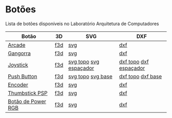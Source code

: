 # Botões

Lista de botões disponíveis no Laboratório Arquitetura de Computadores

| Botão                              | 3D         | SVG        | DXF        |
|------------------------------------|------------|------------|------------|   
| [Arcade](./arcade/README.md)       | [f3d](./arcade/files/botaoArcade.f3z)  | [svg](./arcade/files/corteBotaoArcade.svg) | [dxf](./arcade/files/corteBotaoArcade.dxf) |
| [Gangorra](./gangorra/README.md) | [f3d](./gangorra/files/x.dxf) | [svg](./gangorra/files/x.dxf) | [dxf](./gangorra/files/x.dxf) |   
| [Joystick](./joystick/README.md) | [f3d](./joystick/files/Joystick.f3z) | [svg topo](./joystick/files/Top.svg) [svg espaçador](./joystick/files/Espacador.svg) | [dxf topo](./joystick/files/Top.dxf) [dxf espaçador](./joystick/files/Espacador.dxf) |
| [Push Button](./push/README.md)      | [f3d](./push/files/PushButton.f3z) | [svg topo](./push/files/Top.svg) [svg base](./push/files/Base.svg) | [dxf topo](./push/files/Top.dxf) [dxf base](./push/files/Base.dxf)|
| [Encoder](./encoder/README.md)| [f3d](./encoder/files/Encoder%20v2.f3z) |[svg](./encoder/files/encoder.svg)|[dxf](./encoder/files/encoder.dxf)|
| [Thumbstick PSP](./joystick_psp/README.md) | [f3d](./joystick_psp/files/ThumbPSP.f3z) | [svg](./joystick_psp/files/thumPSP.svg) | [dxf](./joystick_psp/files/thumPSP.dxf) |
| [Botão de Power RGB](./power_rgb/README.md) | [f3d](./power_rgb/files/powerRGB.f3z) | [svg](./power_rgb/files/powerRGB.svg) | [dxf](./power_rgb/files/powerRGB.dxf) |
